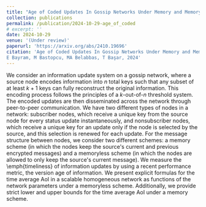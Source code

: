 ```yaml
---
title: "Age of Coded Updates In Gossip Networks Under Memory and Memoryless Schemes"
collection: publications
permalink: /publication/2024-10-29-age_of_coded
# excerpt: ''
date: 2024-10-29
venue: '(Under review)'
paperurl: 'https://arxiv.org/abs/2410.19696'
citation: 'Age of Coded Updates In Gossip Networks Under Memory and Memoryless Schemes
E Bayram, M Bastopcu, MA Belabbas, T Başar, 2024'
---
```


We consider an information update system on a gossip network, where a source node encodes information into $n$ total keys such that any subset of at least $k+1$ keys can fully reconstruct the original information. This encoding process follows the principles of a $k$-out-of-$n$ threshold system. The encoded updates are then disseminated across the network through peer-to-peer communication. We have two different types of nodes in a network: subscriber nodes, which receive a unique key from the source node for every status update instantaneously, and nonsubscriber nodes, which receive a unique key for an update only if the node is selected by the source, and this selection is renewed for each update. For the message structure between nodes, we consider two different schemes: a memory scheme (in which the nodes keep the source's current and previous encrypted messages) and a memoryless scheme (in which the nodes are allowed to only keep the source's current message). We measure the \emph{timeliness} of information updates by using a recent performance metric, the version age of information. We present explicit formulas for the time average AoI in a scalable homogeneous network as functions of the network parameters under a memoryless scheme. Additionally, we provide strict lower and upper bounds for the time average AoI under a memory scheme.